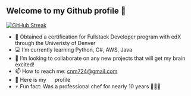 ## Welcome to my Github profile 👋

<!--
**cnm724** is a ✨ _special_ ✨ repository because its `README.md` (this file) appears on your GitHub profile -->

[![GitHub Streak](https://streak-stats.demolab.com?user=cnm724&theme=neon-dark)](https://git.io/streak-stats)

- 📜 Obtained a certification for Fullstack Developer program with edX through the Univeristy of Denver
- 💻 I’m currently learning Python, C#, AWS, Java
- 👥 I’m looking to collaborate on any new projects that will get my brain excited!
- 📫 How to reach me: cnm724@gmail.com
- 🔗 Here is my <a href="https://www.linkedin.com/in/courtney-manaligod-2448b4114" target="blank"><img align="center" src="https://github.com/mishmanners/MishManners/blob/master/socials/transparent-Linkedin-logo-icon.png" alt="" height="15" /></a> profile
- ⚡ Fun fact: Was a professional chef for nearly 10 years 👩🏻‍🍳
